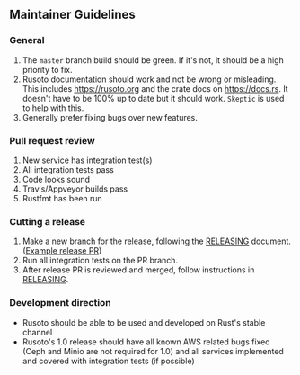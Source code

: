 ## Maintainer Guidelines

### General

1. The `master` branch build should be green. If it's not, it should be a high priority to fix.
2. Rusoto documentation should work and not be wrong or misleading. This includes https://rusoto.org and the crate docs on https://docs.rs. It doesn't have to be 100% up to date but it should work. `Skeptic` is used to help with this.
3. Generally prefer fixing bugs over new features.

### Pull request review

1. New service has integration test(s)
2. All integration tests pass
3. Code looks sound
4. Travis/Appveyor builds pass
5. Rustfmt has been run

### Cutting a release

1. Make a new branch for the release, following the [RELEASING](RELEASING.md) document. ([Example release PR](https://github.com/rusoto/rusoto/pull/883))
2. Run all integration tests on the PR branch.
3. After release PR is reviewed and merged, follow instructions in [RELEASING](RELEASING.md).

### Development direction

* Rusoto should be able to be used and developed on Rust's stable channel
* Rusoto's 1.0 release should have all known AWS related bugs fixed (Ceph and Minio are not required for 1.0) and all services implemented and covered with integration tests (if possible)
